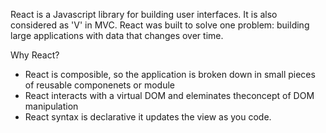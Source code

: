 React is a Javascript library for building user interfaces. It is also considered as 'V' in MVC.
React was built to solve one problem: building large applications with data that changes over time.

Why React?

- React is composible, so the application is broken down in small pieces of reusable componenets or module
- React interacts with a virtual DOM and eleminates theconcept of DOM manipulation
- React syntax is declarative it updates the view as you code.



